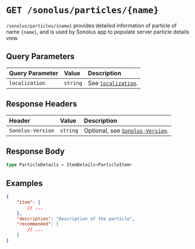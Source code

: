 # `GET /sonolus/particles/{name}`

`/sonolus/particles/{name}` provides detailed information of particle of name `{name}`, and is used by Sonolus app to populate server particle details view.

## Query Parameters

| Query Parameter | Value    | Description                                                |
| :-------------- | :------- | :--------------------------------------------------------- |
| `localization`  | `string` | See [`localization`](../query-parameters/localization.md). |

## Response Headers

| Header            | Value    | Description                                                       |
| :---------------- | :------- | :---------------------------------------------------------------- |
| `Sonolus-Version` | `string` | Optional, see [`Sonolus-Version`](../headers/sonolus-version.md). |

## Response Body

```ts
type ParticleDetails = ItemDetails<ParticleItem>
```

## Examples

```json
{
    "item": {
        // ...
    },
    "description": "Description of the particle",
    "recommended": [
        // ...
    ]
}
```
